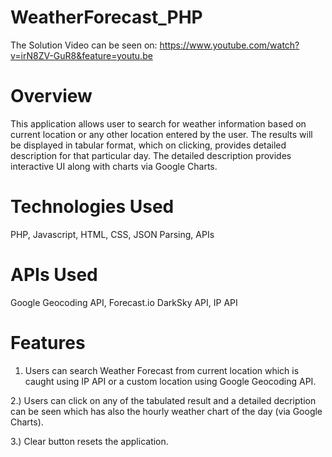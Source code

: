 # WeatherForecast_PHP
The Solution Video can be seen on: https://www.youtube.com/watch?v=irN8ZV-GuR8&feature=youtu.be

# Overview
This application allows user to search for weather information based on current location or any other location entered by the user. The results will be displayed in tabular format, which on clicking, provides detailed description for that particular day. The detailed description provides interactive UI along with charts via Google Charts.

# Technologies Used
PHP, Javascript, HTML, CSS, JSON Parsing, APIs

# APIs Used
Google Geocoding API, Forecast.io DarkSky API, IP API

# Features
1. Users can search Weather Forecast from current location which is caught using IP API or a custom location using Google Geocoding API.

2.) Users can click on any of the tabulated result and a detailed decription can be seen which has also the hourly weather chart of the day (via Google Charts).

3.) Clear button resets the application.
